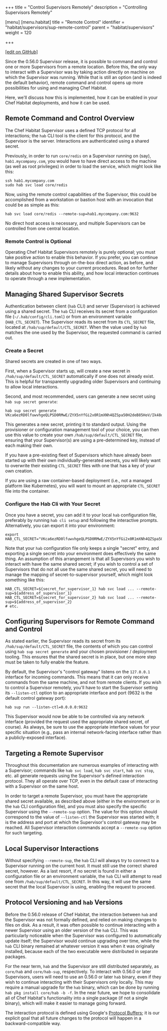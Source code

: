 +++
title = "Control Supervisors Remotely"
description = "Controlling Supervisors Remotely"

[menu]
  [menu.habitat]
    title = "Remote Control"
    identifier = "habitat/supervisors/sup-remote-control"
    parent = "habitat/supervisors"
    weight = 120

+++

[\[edit on GitHub\]](https://github.com/habitat-sh/habitat/blob/master/components/docs-chef-io/content/habitat/sup_remote_control.md)

Since the 0.56.0 Supervisor release, it is possible to command and control one or more Supervisors from a remote location. Before this, the only way to interact with a Supervisor was by taking action directly on machine on which the Supervisor was running. While that is still an option (and is indeed the default behavior), remote command and control opens up more possibilities for using and managing Chef Habitat.

Here, we'll discuss how this is implemented, how it can be enabled in your Chef Habitat deployments, and how it can be used.

## Remote Command and Control Overview

The Chef Habitat Supervisor uses a defined TCP protocol for all interactions; the `hab` CLI tool is the client for this protocol, and the Supervisor is the server. Interactions are authenticated using a shared secret.

Previously, in order to run `core/redis` on a Supervisor running on (say), `hab1.mycompany.com`, you would have to have direct access to the machine (as well as root privileges) in order to load the service, which might look like this:

```
ssh hab1.mycompany.com
sudo hab svc load core/redis
```

Now, using the remote control capabilities of the Supervisor, this could be accomplished from a workstation or bastion host with an invocation that could be as simple as this:

```
hab svc load core/redis --remote-sup=hab1.mycompany.com:9632
```

No direct host access is necessary, and multiple Supervisors can be controlled from one central location.

### Remote Control is Optional

Operating Chef Habitat Supervisors remotely is purely optional; you must take positive action to enable this behavior. If you prefer, you can continue to manage Supervisors through on-the-box direct action, as before, and likely without any changes to your current procedures. Read on for further details about how to enable this ability, and how local interaction continues to operate through a new implementation.

## Managing Shared Supervisor Secrets

Authentication between client (`hab` CLI) and server (Supervisor) is achieved using a shared secret. The `hab` CLI receives its secret from a configuration file (`~/.hab/config/cli.toml`) or from an environment variable (`HAB_CTL_SECRET`). The Supervisor reads its secret from its `CTL_SECRET` file, located at `/hab/sup/default/CTL_SECRET`. When the value used by `hab` matches the one used by the Supervisor, the requested command is carried out.

### Create a Secret

Shared secrets are created in one of two ways.

First, when a Supervisor starts up, will create a new secret in `/hab/sup/default/CTL_SECRET` automatically if one does not already exist. This is helpful for transparently upgrading older Supervisors and continuing to allow local interactions.

Second, and most recommended, users can generate a new secret using `hab sup secret generate`:

```
hab sup secret generate
VKca6ezRD0lfuwvhgeQLPSD0RMwE/ZYX5nYfGi2x0R1mXNh4QZSpa50H2deB85HoV/Ik48orF4p0/7MuVNPwNA==
```

This generates a new secret, printing it to standard output. Using the provisioner or configuration management tool of your choice, you can then use this value to create your own `/hab/sup/default/CTL_SECRET` file, ensuring that your Supervisor(s) are using a pre-determined key, instead of each making their own.

If you have a pre-existing fleet of Supervisors which have already been started up with their own individually-generated secrets, you will likely want to overwrite their existing `CTL_SECRET` files with one that has a key of your own creation.

If you are using a raw container-based deployment (i.e., not a managed platform like Kubernetes), you will want to mount an appropriate `CTL_SECRET` file into the container.

### Configure the Hab Cli with Your Secret

Once you have a secret, you can add it to your local `hab` configuration file, preferably by running `hab cli setup` and following the interactive prompts. Alternatively, you can export it into your environment:

```
export HAB_CTL_SECRET="VKca6ezRD0lfuwvhgeQLPSD0RMwE/ZYX5nYfGi2x0R1mXNh4QZSpa50H2deB85HoV/Ik48orF4p0/7MuVNPwNA=="
```

Note that your `hab` configuration file only keeps a single "secret" entry, and exporting a single secret into your environment does effectively the same thing. An assumption of this arrangement is that all Supervisors you wish to interact with have the same shared secret; if you wish to control a set of Supervisors that do not all use the same shared secret, you will need to manage the mapping of secret-to-supervisor yourself, which might look something like this:

```
HAB_CTL_SECRET=${secret_for_supervisor_1} hab svc load ... --remote-sup=${address_of_supervisor_1}
HAB_CTL_SECRET=${secret_for_supervisor_2} hab svc load ... --remote-sup=${address_of_supervisor_2}
# etc.
```

## Configuring Supervisors for Remote Command and Control

As stated earlier, the Supervisor reads its secret from its `/hab/sup/default/CTL_SECRET` file, the contents of which you can control using `hab sup secret generate` and your chosen provisioner / deployment tooling. This ensures that the shared secret is in place, but one more step must be taken to fully enable the feature.

By default, the Supervisor's "control gateway" listens on the `127.0.0.1` interface for incoming commands. This means that it can only receive commands from the same machine, and not from remote clients. If you wish to control a Supervisor remotely, you'll have to start the Supervisor setting its `--listen-ctl` option to an appropriate interface and port (9632 is the default control gateway port):

```
hab sup run --listen-ctl=0.0.0.0:9632
```

This Supervisor would now be able to be controlled via any network interface (provided the request used the appropriate shared secret, of course). As always, be sure to use the appropriate interface values for your specific situation (e.g., pass an internal network-facing interface rather than a publicly-exposed interface).

## Targeting a Remote Supervisor

Throughout this documentation are numerous examples of interacting with a Supervisor; commands like `hab svc load`, `hab svc start`, `hab svc stop`, etc. all generate requests using the Supervisor's defined interaction protocol. They all operate over TCP, even in the default case of interacting with a Supervisor on the same host.

In order to target a remote Supervisor, you must have the appropriate shared secret available, as described above (either in the environment or in the `hab` CLI configuration file), and you must also specify the specific Supervisor using the `--remote-sup` option. The value for this option should correspond to the value of `--listen-ctl` the Supervisor was started with; it is the address and port at which the Supervisor's control gateway may be reached. All Supervisor interaction commands accept a `--remote-sup` option for such targeting.

## Local Supervisor Interactions

Without specifying `--remote-sup`, the `hab` CLI will always try to connect to a Supervisor running on the current host. It must still use the correct shared secret, however. As a last resort, if no secret is found in either a configuration file or an environment variable, the `hab` CLI will attempt to read one from `/hab/sup/default/CTL_SECRET`. In this way, it will use the same secret that the local Supervisor is using, enabling the request to proceed.

## Protocol Versioning and `hab` Versions

Before the 0.56.0 release of Chef Habitat, the interaction between `hab` and the Supervisor was not formally defined, and relied on making changes to files on disk. As a result, it was often possible to continue interacting with a newer Supervisor using an older version of the `hab` CLI. This was particularly noticeable when the Supervisor was configured to automatically update itself; the Supervisor would continue upgrading over time, while the `hab` CLI binary remained at whatever version it was when it was originally installed, because each of the two executable were distributed in separate packages.

For the near term, `hab` and the Supervisor are still distributed separately, as `core/hab` and `core/hab-sup`, respectively. To interact with 0.56.0 or later Supervisors, users will need to use an 0.56.0 or later `hab` binary, even if they wish to continue interacting with their Supervisors only locally. This may require a manual upgrade for the `hab` binary, which can be done by running `hab pkg install core/hab -b -f`. In the near future, we hope to consolidate all of Chef Habitat's functionality into a single package (if not a single binary), which will make it easier to manage going forward.

The interaction protocol is defined using Google's [Protocol Buffers](https://developers.google.com/protocol-buffers/); it is our explicit goal that all future changes to the protocol will happen in a backward-compatible way.
